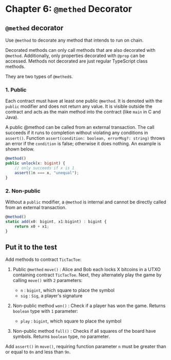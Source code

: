 # Chapter 6: `@methed` Decorator

## `@methed` decorator

Use `@method` to decorate any method that intends to run on chain.

Decorated methods can only call methods that are also decorated with `@method`. Additionally, only properties decorated with `@prop` can be accessed. Methods not decorated are just regular TypeScript class methods.

They are two types of `@methed`s.

### 1. Public

Each contract must have at least one public `@method`. It is denoted with the `public` modifier and does not return any value. It is visible outside the contract and acts as the main method into the contract (like `main` in C and Java).

A public @method can be called from an external transaction. The call succeeds if it runs to completion without violating any conditions in `assert()`. Function `assert(condition: boolean, errorMsg?: string)` throws an error if the `condition` is false; otherwise it does nothing. An example is shown below.

```ts
@method()
public unlock(x: bigint) {
    // only succeeds if x is 1
    assert(1n === x, "unequal");
}
```

### 2. Non-public

Without a `public` modifier, a `@method` is internal and cannot be directly called from an external transaction.

```js
@method()
static add(x0: bigint, x1:bigint) : bigint {
    return x0 + x1;
}
```


## Put it to the test

Add methods to contract `TicTacToe`:

1. Public `@methed` `move()` : Alice and Bob each locks X bitcoins in a UTXO containing contract `TicTacToe`. Next, they alternately play the game by calling `move()` with `2` parameters:

   -  `n` : `bigint`, which square to place the symbol
   -  `sig` : `Sig`, a player's signature

2. Non-public method `won()` : Check if a player has won the game. Returns `boolean` type with `1` parameter:

   -  `play` :  `bigint`, which square to place the symbol

3. Non-public method `full()` : Checks if all squares of the board have symbols. Returns `boolean` type, no parameter.


Add `assert()` in `move()`, requiring function parameter `n` must be greater than or equal to `0n` and less than `9n`.

